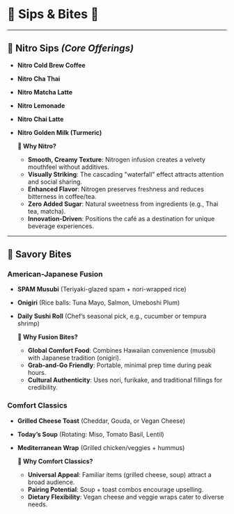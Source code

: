 # 🧋 Sips & Bites 🍙

---

## 🥤 **Nitro Sips** *(Core Offerings)*  
- **Nitro Cold Brew Coffee**  
- **Nitro Cha Thai**  
- **Nitro Matcha Latte**  
- **Nitro Lemonade**  
- **Nitro Chai Latte**  
- **Nitro Golden Milk (Turmeric)**  

  **🤔 Why Nitro?**  
    - **Smooth, Creamy Texture**: Nitrogen infusion creates a velvety mouthfeel without additives.  
    - **Visually Striking**: The cascading "waterfall" effect attracts attention and social sharing.  
    - **Enhanced Flavor**: Nitrogen preserves freshness and reduces bitterness in coffee/tea.  
    - **Zero Added Sugar**: Natural sweetness from ingredients (e.g., Thai tea, matcha).  
    - **Innovation-Driven**: Positions the café as a destination for unique beverage experiences.

---

## 🍣 **Savory Bites**  

### **American-Japanese Fusion**  
- **SPAM Musubi** (Teriyaki-glazed spam + nori-wrapped rice)  
- **Onigiri** (Rice balls: Tuna Mayo, Salmon, Umeboshi Plum)  
- **Daily Sushi Roll** (Chef’s seasonal pick, e.g., cucumber or tempura shrimp)  

  **🤔 Why Fusion Bites?**  
    - **Global Comfort Food**: Combines Hawaiian convenience (musubi) with Japanese tradition (onigiri).  
    - **Grab-and-Go Friendly**: Portable, minimal prep time during peak hours.  
    - **Cultural Authenticity**: Uses nori, furikake, and traditional fillings for credibility.  

### **Comfort Classics**  
- **Grilled Cheese Toast** (Cheddar, Gouda, or Vegan Cheese)  
- **Today’s Soup** (Rotating: Miso, Tomato Basil, Lentil)  
- **Mediterranean Wrap** (Grilled chicken/veggies + hummus)  

  **🤔 Why Comfort Classics?**  
    - **Universal Appeal**: Familiar items (grilled cheese, soup) attract a broad audience.  
    - **Pairing Potential**: Soup + toast combos encourage upselling.  
    - **Dietary Flexibility**: Vegan cheese and veggie wraps cater to diverse needs.  
